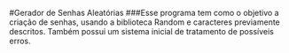 #Gerador de Senhas Aleatórias
###Esse programa tem como o objetivo a criação de senhas, usando a biblioteca Random e caracteres previamente descritos. Também possui um sistema inicial de tratamento de possíveis erros.
